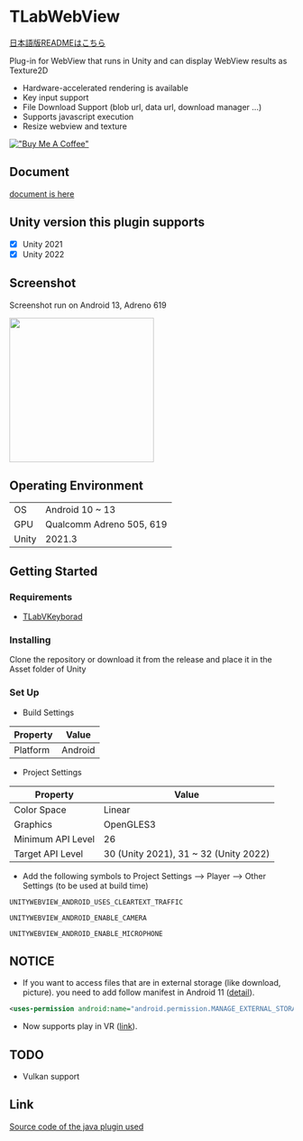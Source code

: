 # TLabWebView

[日本語版READMEはこちら](README-ja.md)

Plug-in for WebView that runs in Unity and can display WebView results as Texture2D  
- Hardware-accelerated rendering is available  
- Key input support
- File Download Support (blob url, data url, download manager ...)
- Supports javascript execution  
- Resize webview and texture

[!["Buy Me A Coffee"](https://www.buymeacoffee.com/assets/img/custom_images/orange_img.png)](https://www.buymeacoffee.com/tlabaltoh)

## Document
[document is here](https://tlabgames.gitbook.io/tlabwebview)

## Unity version this plugin supports
- [x] Unity 2021
- [x] Unity 2022

## Screenshot  
Screenshot run on Android 13, Adreno 619  

<img src="Media/tlab-webview.png" width="256">

## Operating Environment

|       |                          |
| ----- | ------------------------ |
| OS    | Android 10 ~ 13          |
| GPU   | Qualcomm Adreno 505, 619 |
| Unity | 2021.3                   |

## Getting Started

### Requirements
- [TLabVKeyborad](https://github.com/TLabAltoh/TLabVKeyborad)

### Installing

Clone the repository or download it from the release and place it in the Asset folder of Unity

### Set Up

- Build Settings

| Property      | Value   |
| ------------- | ------- |
| Platform      | Android |

- Project Settings

| Property          | Value                                 |
| ----------------- | ------------------------------------- |
| Color Space       | Linear                                |
| Graphics          | OpenGLES3                             |
| Minimum API Level | 26                                    |
| Target API Level  | 30 (Unity 2021), 31 ~ 32 (Unity 2022) |

- Add the following symbols to Project Settings --> Player --> Other Settings (to be used at build time)

```
UNITYWEBVIEW_ANDROID_USES_CLEARTEXT_TRAFFIC
```
```
UNITYWEBVIEW_ANDROID_ENABLE_CAMERA
```
```
UNITYWEBVIEW_ANDROID_ENABLE_MICROPHONE
```

## NOTICE
- If you want to access files that are in external storage (like download, picture). you need to add follow manifest in Android 11 ([detail](https://developer.android.com/training/data-storage/manage-all-files?hl=en)).
```.xml
<uses-permission android:name="android.permission.MANAGE_EXTERNAL_STORAGE" />
```

- Now supports play in VR ([link](https://github.com/TLabAltoh/TLabWebViewVR)).

## TODO
- Vulkan support

## Link
[Source code of the java plugin used](https://github.com/TLabAltoh/TLabWebViewPlugin)

